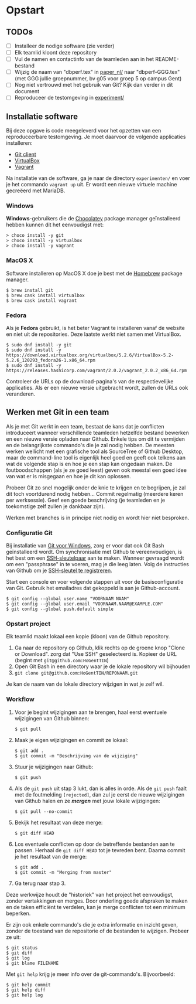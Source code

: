 # Opstart

## TODOs

- [ ] Installeer de nodige software (zie verder)
- [ ] Elk teamlid kloont deze repository
- [ ] Vul de namen en contactinfo van de teamleden aan in het README-bestand
- [ ] Wijzig de naam van "dbperf.tex" in [paper_nl/](paper_nl/) naar "dbperf-GGG.tex" (met GGG jullie groepnummer, bv g05 voor groep 5 op campus Gent)
- [ ] Nog niet vertrouwd met het gebruik van Git? Kijk dan verder in dit document
- [ ] Reproduceer de testomgeving in [experiment/](experiment/)

## Installatie software

Bij deze opgave is code meegeleverd voor het opzetten van een reproduceerbare testomgeving. Je moet daarvoor de volgende applicaties installeren:

- [Git client](https://git-scm.com/downloads)
- [VirtualBox](https://www.virtualbox.org/wiki/Downloads)
- [Vagrant](https://www.vagrantup.com/downloads.html)

Na installatie van de software, ga je naar de directory `experimenten/` en voer je het commando `vagrant up` uit. Er wordt een nieuwe virtuele machine gecreëerd met MariaDB.

### Windows

**Windows**-gebruikers die de [Chocolatey](https://chocolatey.org/) package manager geïnstalleerd hebben kunnen dit het eenvoudigst met:

```console
> choco install -y git
> choco install -y virtualbox
> choco install -y vagrant
```

### MacOS X

Software installeren op MacOS X doe je best met de [Homebrew](https://brew.sh/) package manager.

```console
$ brew install git
$ brew cask install virtualbox
$ brew cask install vagrant
```

### Fedora

Als je **Fedora** gebruikt, is het beter Vagrant te installeren vanaf de website en niet uit de repositories. Deze laatste werkt niet samen met VirtualBox.

```console
$ sudo dnf install -y git
$ sudo dnf install -y https://download.virtualbox.org/virtualbox/5.2.6/VirtualBox-5.2-5.2.6_120293_fedora26-1.x86_64.rpm
$ sudo dnf install -y https://releases.hashicorp.com/vagrant/2.0.2/vagrant_2.0.2_x86_64.rpm
```

Controleer de URLs op de download-pagina's van de respectievelijke applicaties. Als er een nieuwe versie uitgebracht wordt, zullen de URLs ook veranderen.

## Werken met Git in een team

Als je met Git werkt in een team, bestaat de kans dat je conflicten introduceert wanneer verschillende teamleden hetzelfde bestand bewerken en een nieuwe versie opladen naar Github. Enkele tips om dit te vermijden en de belangrijkste commando's die je zal nodig hebben. De meesten werken wellicht met een grafische tool als SourceTree of Github Desktop, maar de command-line tool is eigenlijk heel goed en geeft ook telkens aan wat de volgende stap is en hoe je een stap kan ongedaan maken. De foutboodschappen (als je ze goed leest) geven ook meestal een goed idee van wat er is misgegaan en hoe je dit kan oplossen.

Probeer Git zo snel mogelijk onder de knie te krijgen en te begrijpen, je zal dit toch voortdurend nodig hebben... Commit regelmatig (meerdere keren per werksessie). Geef een goede beschrijving (je teamleden en je toekomstige zelf zullen je dankbaar zijn).

Werken met branches is in principe niet nodig en wordt hier niet besproken.

### Configuratie Git

Bij installatie van [Git voor Windows](https://git-scm.com/download/), zorg er voor dat ook Git Bash geïnstalleerd wordt. Om synchronisatie met Github te vereenvoudigen, is het best om een [SSH-sleutelpaar](https://help.github.com/articles/generating-a-new-ssh-key-and-adding-it-to-the-ssh-agent/) aan te maken. Wanneer gevraagd wordt om een "passphrase" in te voeren, mag je die leeg laten. Volg de instructies van Github om je [SSH-sleutel te registreren](https://help.github.com/articles/adding-a-new-ssh-key-to-your-github-account/).

Start een console en voer volgende stappen uit voor de basisconfiguratie van Git. Gebruik het emailadres dat gekoppeld is aan je Github-account.

```
$ git config --global user.name "VOORNAAM NAAM"
$ git config --global user.email "VOORNAAM.NAAM@EXAMPLE.COM"
$ git config --global push.default simple
```

### Opstart project

Elk teamlid maakt lokaal een kopie (kloon) van de Github repository.

1. Ga naar de repository op Github, klik rechts op de groene knop "Clone or Download". zorg dat "Use SSH" geselecteerd is. Kopieer de URL (begint met `git@github.com:HoGentTIN`)
2. Open Git Bash in een directory waar je de lokale repository wil bijhouden
3. `git clone git@github.com:HoGentTIN/REPONAAM.git`

Je kan de naam van de lokale directory wijzigen in wat je zelf wil.

### Workflow

1. Voor je begint wijzigingen aan te brengen, haal eerst eventuele wijzigingen van Github binnen:

    ```
    $ git pull
    ```

2. Maak je eigen wijzigingen en commit ze lokaal:

    ```
    $ git add .
    $ git commit -m "Beschrijving van de wijziging"
    ```

3. Stuur je wijzigingen naar Github:

    ```
    $ git push
    ```

4. Als de `git push` uit stap 3 lukt, dan is alles in orde. Als de `git push` faalt met de foutmelding `[rejected]`, dan zul je eerst de nieuwe wijzigingen van Github halen en ze ***mergen*** met jouw lokale wijzigingen:

    ```
    $ git pull --no-commit
    ```

5. Bekijk het resultaat van deze merge:

    ```
    $ git diff HEAD
    ```

6. Los eventuele conflicten op door de betreffende bestanden aan te passen. Herhaal de `git diff HEAD` tot je tevreden bent. Daarna commit je het resultaat van de merge:

	```
	$ git add .
	$ git commit -m "Merging from master"
	```

7. Ga terug naar stap 3.

Deze werkwijze houdt de "historiek" van het project het eenvoudigst, zonder vertakkingen en merges. Door onderling goede afspraken te maken en de taken efficiënt te verdelen, kan je merge conflicten tot een minimum beperken.

Er zijn ook enkele commando's die je extra informatie en inzicht geven, zonder de toestand van de repositorie of de bestanden te wijzigen. Probeer ze uit:

```
$ git status
$ git diff
$ git log
$ git blame FILENAME
```

Met `git help` krijg je meer info over de git-commando's. Bijvoorbeeld:

```
$ git help commit
$ git help diff
$ git help log
```
